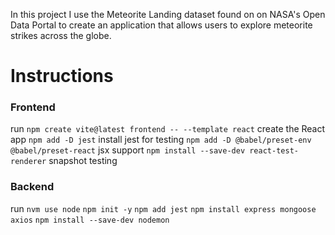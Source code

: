 In this project I use the Meteorite Landing dataset found on on NASA's Open Data Portal to create an application that allows users to explore meteorite strikes across the globe.

# Instructions

### Frontend
run 
```npm create vite@latest frontend -- --template react``` create the React app
```npm add -D jest``` install jest for testing
```npm add -D @babel/preset-env @babel/preset-react``` jsx support
```npm install --save-dev react-test-renderer``` snapshot testing


### Backend
run
```nvm use node```
```npm init -y```
```npm add jest```
```npm install express mongoose axios```
```npm install --save-dev nodemon```

